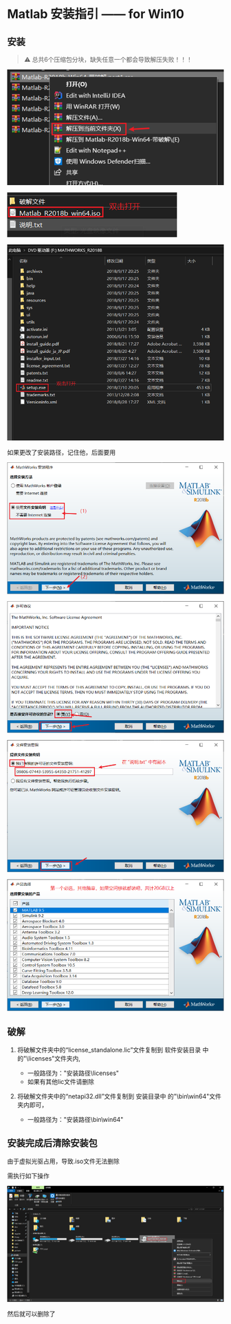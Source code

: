 # Matlab 安装指引 —— for Win10

## 安装

> :warning: 总共6个压缩包分块，缺失任意一个都会导致解压失败！！！

![](https://github.com/Philogag/Matlab-Install-Guide/blob/master/picture/1.png)

![](https://github.com/Philogag/Matlab-Install-Guide/blob/master/picture/2.png)

![](https://github.com/Philogag/Matlab-Install-Guide/blob/master/picture/3.png)

如果更改了安装路径，记住他，后面要用

![](https://github.com/Philogag/Matlab-Install-Guide/blob/master/picture/4.png)

![](https://github.com/Philogag/Matlab-Install-Guide/blob/master/picture/5.png)

![](https://github.com/Philogag/Matlab-Install-Guide/blob/master/picture/6.png)

![](https://github.com/Philogag/Matlab-Install-Guide/blob/master/picture/7.png)

## 破解

1. 将破解文件夹中的“license_standalone.lic”文件复制到 软件安装目录 中的"\licenses\"文件夹内,
    + 一般路径为："安装路径\licenses"
    + 如果有其他lic文件请删除

2. 将破解文件夹中的“netapi32.dll”文件复制到 安装目录中 的"\bin\win64\"文件夹内即可，
    + 一般路径为："安装路径\bin\win64"

## 安装完成后清除安装包

由于虚拟光驱占用，导致.iso文件无法删除

需执行如下操作

![](https://github.com/Philogag/Matlab-Install-Guide/blob/master/picture/8.png)

然后就可以删除了
